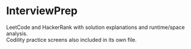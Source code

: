 # InterviewPrep

LeetCode and HackerRank with solution explanations and runtime/space analysis.
\
Codility practice screens also included in its own file.

